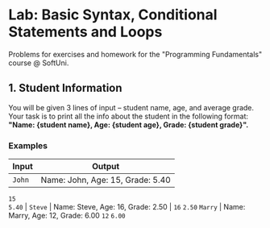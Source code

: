 # Lab: Basic Syntax, Conditional Statements and Loops
Problems for exercises and homework for the "Programming Fundamentals" course @ SoftUni.

## 1.	Student Information

You will be given 3 lines of input – student name, age, and average grade. Your task is to print all the info about the student in the following format: **"Name: {student name}, Age: {student age}, Grade: {student grade}".**

### Examples

| Input | Output |
| --- | --- |
|`John` | Name: John, Age: 15, Grade: 5.40 |
 `15`   
 `5.40`
| `Steve` | Name: Steve, Age: 16, Grade: 2.50 |
`16`
`2.50`
`Marry` | Name: Marry, Age: 12, Grade: 6.00
`12`
`6.00`
